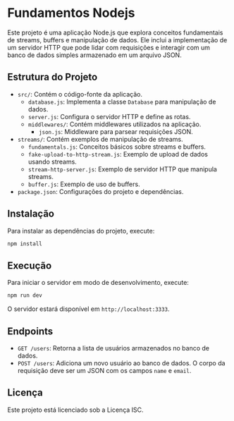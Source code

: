 # Fundamentos Nodejs

Este projeto é uma aplicação Node.js que explora conceitos fundamentais de streams, buffers e manipulação de dados. Ele inclui a implementação de um servidor HTTP que pode lidar com requisições e interagir com um banco de dados simples armazenado em um arquivo JSON.

## Estrutura do Projeto

- `src/`: Contém o código-fonte da aplicação.
  - `database.js`: Implementa a classe `Database` para manipulação de dados.
  - `server.js`: Configura o servidor HTTP e define as rotas.
  - `middlewares/`: Contém middlewares utilizados na aplicação.
    - `json.js`: Middleware para parsear requisições JSON.
- `streams/`: Contém exemplos de manipulação de streams.
  - `fundamentals.js`: Conceitos básicos sobre streams e buffers.
  - `fake-upload-to-http-stream.js`: Exemplo de upload de dados usando streams.
  - `stream-http-server.js`: Exemplo de servidor HTTP que manipula streams.
  - `buffer.js`: Exemplo de uso de buffers.
- `package.json`: Configurações do projeto e dependências.

## Instalação

Para instalar as dependências do projeto, execute:

```bash
npm install
```

## Execução

Para iniciar o servidor em modo de desenvolvimento, execute:

```bash
npm run dev
```

O servidor estará disponível em `http://localhost:3333`.

## Endpoints

- `GET /users`: Retorna a lista de usuários armazenados no banco de dados.
- `POST /users`: Adiciona um novo usuário ao banco de dados. O corpo da requisição deve ser um JSON com os campos `name` e `email`.

## Licença

Este projeto está licenciado sob a Licença ISC.

